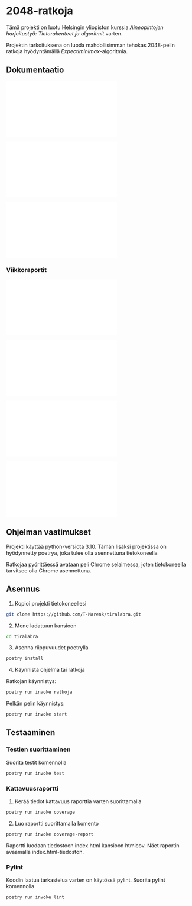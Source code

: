 # 2048-ratkoja

Tämä projekti on luotu Helsingin yliopiston kurssia *Aineopintojen harjoitustyö: Tietorakenteet ja algoritmit* varten. 

Projektin tarkoituksena on luoda mahdollisimman tehokas 2048-pelin ratkoja hyödyntämällä _Expectiminimax_-algoritmia.

## Dokumentaatio

![Määrittelydokumentti](./dokumentaatio/maarittelydokumentti.md)

![Testausdokumentti](./dokumentaatio/Testaus.md)

![Toteutusdokumentti](./dokumentaatio/toteutusdokumentti.md)

### Viikkoraportit

![Viikkoraportti 1](./dokumentaatio/viikkoraportit/viikkoraportti1.md)

![Viikkoraportti 2](./dokumentaatio/viikkoraportit/viikkoraportti2.md)

![Viikkoraportti 3](./dokumentaatio/viikkoraportit/viikkoraportti3.md)

![Viikkoraportti 4](./dokumentaatio/viikkoraportit/viikkoraportti4.md)

## Ohjelman vaatimukset

Projekti käyttää python-versiota 3.10. Tämän lisäksi projektissa on hyödynnetty poetrya, joka tulee olla asennettuna tietokoneella

Ratkojaa pyörittäessä avataan peli Chrome selaimessa, joten tietokoneella tarvitsee olla Chrome asennettuna.

## Asennus

1. Kopioi projekti tietokoneellesi
```bash
git clone https://github.com/T-Marenk/tiralabra.git
```

2. Mene ladattuun kansioon
```bash
cd tiralabra
```

3. Asenna riippuvuudet poetrylla
```bash
poetry install
```

4. Käynnistä ohjelma tai ratkoja

Ratkojan käynnistys:
```bash
poetry run invoke ratkoja
```

Pelkän pelin käynnistys:
```bash
poetry run invoke start
```

## Testaaminen

### Testien suorittaminen

Suorita testit komennolla
```bash
poetry run invoke test
```

### Kattavuusraportti

1. Kerää tiedot kattavuus raporttia varten suorittamalla
```bash
poetry run invoke coverage
```

2. Luo raportti suorittamalla komento
```bash
poetry run invoke coverage-report
```
Raportti luodaan tiedostoon index.html kansioon htmlcov. Näet raportin avaamalla index.html-tiedoston.

### Pylint

Koodin laatua tarkastelua varten on käytössä pylint. Suorita pylint komennolla

```bash
poetry run invoke lint
```
